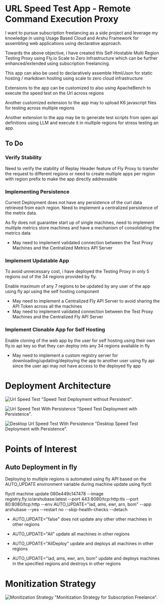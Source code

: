 # URL Speed Test App - Remote Command Execution Proxy

I want to pursue subscription freelancing as a side project and leverage my knowledge in using Usage Based Cloud and Arshu Framework for assembling web applications using declarative approach.

Towards the above objective, i have created this Self-Hostable Multi Region Testing Proxy using Fly.io Scale to Zero Infrastructure which can be further enhanced/extended using subscription freelancing.

This app can also be used to declaratively assemble Html/Json for static hosting / markdown hosting using scale to zero cloud infrastructure

Extensions to the app can be customized to also using ApacheBench to execute the speed test on the Url across regions

Another customized extension to the app may to upload K6 javascript files for testing across multiple regions

Another extension to the app may be to generate test scripts from open api definitions using LLM and execute it in multiple regions for stress testing an app.

## To Do

### Verify Stability

Need to verify the stability of Replay Header feature of Fly Proxy to transfer the request to different regions or need to create multiple apps per region with region prefix to make the app directly addressable

### Implementing Persistence
	
Current Deployment does not have any persistence of the curl data retrieved from each region. Need to implement a centralized persistence of the metrix data.

As fly does not guarantee start up of single machines, need to implement multiple metrics store machines and have a mechanism of consolidating the metrics data

* May need to implement validated connection between the Test Proxy Machines and the Centralized Metrics API Server

### Implement Updatable App

To avoid unnecessary cost, i have deployed the Testing Proxy in only 5 regions out of the 34 regions provided by fly.

Enable maximum of any 7 regions to be updated by any user of the app using fly api using the self hosting component

* May need to implement a Centralized Fly API Server to avoid sharing the API Token across all the machines
* May need to implement validated connection between the Test Proxy Machines and the Centralized Fly API Server

### Implement Clonable App for Self Hosting

Enable cloning of the web app by the user for self hosting using their own fly.io api key so that they can deploy into any 34 regions available in fly

* May need to implement a custom registry server for downloading/updating/deploying the app to another user using fly api since the user api may not have access to the deployed fly app

# Deployment Architecture

![Url Speed Test](screenshots/url-speed-test.png) "Speed Test Deployment without Persistent".

![Url Speed Test With Persistence](screenshots/url-speed-test-withpersistense.png) "Speed Test Deployment with Persistence".

![Desktop Url Speed Test With Persistence](screenshots/url-speed-test-desktop.png) "Desktop Speed Test Deployment with Persistence".

# Points of Interest

## Auto Deployment in fly

Deploying to multiple regions is automated using fly API based on the AUTO_UPDATE environment variable during machine update using flyctl

flyctl machine update 080e449c147478 --image registry.fly.io/arshubase:latest --port 443:8080/tcp:http:tls --port 80:8080/tcp:http --env AUTO_UPDATE="iad, ams, ewr, arn, bom" --app arshubase --yes --restart no --skip-health-checks --detach

* AUTO_UPDATE="false" does not update any other other machines in other regions

* AUTO_UPDATE="All" update all machines in other regions

* AUTO_UPDATE="AllDeploy" update and deploys all machines in other regions

* AUTO_UPDATE="iad, ams, ewr, arn, bom" update and deploys machines in the specified regions and destroys in other regions

# Monitization Strategy

![Monitization Strategy](screenshots/monitization-strategy.png) "Monitization Strategy for Subscription Freelance".


